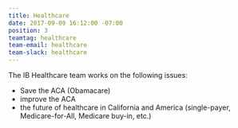 ```yaml
---
title: Healthcare
date: 2017-09-09 16:12:00 -07:00
position: 3
teamtag: healthcare
team-email: healthcare
team-slack: healthcare
---
```


The IB Healthcare team works on the following issues:

+ Save the ACA (Obamacare)
+ improve the ACA
+ the future of healthcare in California and America (single-payer, Medicare-for-All, Medicare buy-in, etc.)